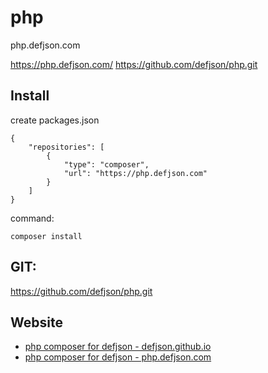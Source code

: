 # php
php.defjson.com

https://php.defjson.com/
https://github.com/defjson/php.git

## Install

create packages.json

    {
        "repositories": [
            {
                "type": "composer",
                "url": "https://php.defjson.com"
            }
        ]
    }

command:

    composer install

## GIT:
https://github.com/defjson/php.git

## Website
+ [php composer for defjson - defjson.github.io](https://defjson.github.io/php/)
+ [php composer for defjson - php.defjson.com](https://php.defjson.com)